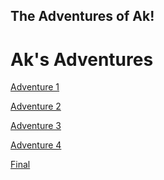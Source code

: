 ## The Adventures of Ak!

<h1>Ak's Adventures</h1>

<a href="adventure1/index.html" target="_blank">Adventure 1</a>


<a href="adventure2/index.html" target="_blank">Adventure 2</a>


<a href="adventure3/index.html" target="_blank">Adventure 3</a>

<a href="adventure4/index.html" target="_blank">Adventure 4</a>

<a href="final/index.html" target="_blank">Final</a>
